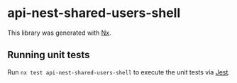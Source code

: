 # api-nest-shared-users-shell

This library was generated with [Nx](https://nx.dev).

## Running unit tests

Run `nx test api-nest-shared-users-shell` to execute the unit tests via [Jest](https://jestjs.io).
